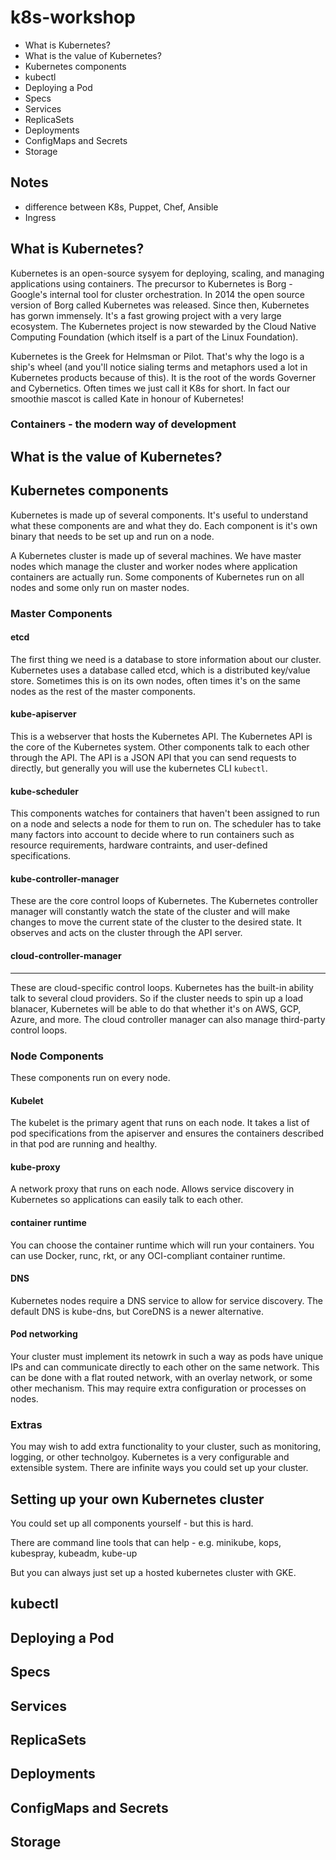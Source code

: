 # k8s-workshop

- What is Kubernetes?
- What is the value of Kubernetes?
- Kubernetes components
- kubectl
- Deploying a Pod
- Specs
- Services
- ReplicaSets
- Deployments
- ConfigMaps and Secrets
- Storage

## Notes

- difference between K8s, Puppet, Chef, Ansible
- Ingress

## What is Kubernetes?

Kubernetes is an open-source sysyem for deploying, scaling, and managing applications using containers. The precursor to Kubernetes is Borg - Google's internal tool for cluster orchestration. In 2014 the open source version of Borg called Kubernetes was released. Since then, Kubernetes has gorwn immensely. It's a fast growing project with a very large ecosystem. The Kubernetes project is now stewarded by the Cloud Native Computing Foundation (which itself is a part of the Linux Foundation).

Kubernetes is the Greek for Helmsman or Pilot. That's why the logo is a ship's wheel (and you'll notice sialing terms and metaphors used a lot in Kubernetes products because of this). It is the root of the words Governer and Cybernetics. Often times we just call it K8s for short. In fact our smoothie mascot is called Kate in honour of Kubernetes!

### Containers - the modern way of development



## What is the value of Kubernetes?

## Kubernetes components

Kubernetes is made up of several components. It's useful to understand what these components are and what they do. Each component is it's own binary that needs to be set up and run on a node.

A Kubernetes cluster is made up of several machines. We have master nodes which manage the cluster and worker nodes where application containers are actually run. Some components of Kubernetes run on all nodes and some only run on master nodes.

### Master Components

#### etcd

The first thing we need is a database to store information about our cluster. Kubernetes uses a database called etcd, which is a distributed key/value store. Sometimes this is on its own nodes, often times it's on the same nodes as the rest of the master components.

#### kube-apiserver

This is a webserver that hosts the Kubernetes API. The Kubernetes API is the core of the Kubernetes system. Other components talk to each other through the API. The API is a JSON API that you can send requests to directly, but generally you will use the kubernetes CLI `kubectl`.

#### kube-scheduler

This components watches for containers that haven't been assigned to run on a node and selects a node for them to run on. The scheduler has to take many factors into account to decide where to run containers such as resource requirements, hardware contraints, and user-defined specifications.

#### kube-controller-manager

These are the core control loops of Kubernetes. The Kubernetes controller manager will constantly watch the state of the cluster and will make changes to move the current state of the cluster to the desired state. It observes and acts on the cluster through the API server.

#### cloud-controller-manager
***
These are cloud-specific control loops. Kubernetes has the built-in ability talk to several cloud providers. So if the cluster needs to spin up a load blanacer, Kubernetes will be able to do that whether it's on AWS, GCP, Azure, and more. The cloud controller manager can also manage third-party control loops.


### Node Components

These components run on every node.

#### Kubelet

The kubelet is the primary agent that runs on each node. It takes a list of pod specifications from the apiserver and ensures the containers described in that pod are running and healthy.

#### kube-proxy

A network proxy that runs on each node. Allows service discovery in Kubernetes so applications can easily talk to each other.

#### container runtime

You can choose the container runtime which will run your containers. You can use Docker, runc, rkt, or any OCI-compliant container runtime.

#### DNS

Kubernetes nodes require a DNS service to allow for service discovery. The default DNS is kube-dns, but CoreDNS is a newer alternative.

#### Pod networking

Your cluster must implement its netowrk in such a way as pods have unique IPs and can communicate directly to each other on the same network. This can be done with a flat routed network, with an overlay network, or some other mechanism. This may require extra configuration or processes on nodes.


### Extras

You may wish to add extra functionality to your cluster, such as monitoring, logging, or other technolgoy. Kubernetes is a very configurable and extensible system. There are infinite ways you could set up your cluster.


## Setting up your own Kubernetes cluster

You could set up all components yourself - but this is hard.

There are command line tools that can help - e.g. minikube, kops, kubespray, kubeadm, kube-up

But you can always just set up a hosted kubernetes cluster with GKE.

## kubectl



## Deploying a Pod

## Specs

## Services

## ReplicaSets

## Deployments

## ConfigMaps and Secrets

## Storage
